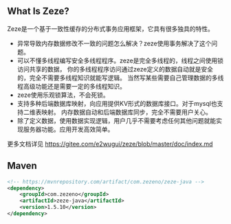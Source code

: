 ## What Is Zeze?

Zeze是一个基于一致性缓存的分布式事务应用框架，它具有很多独具的特性。
* 异常导致内存数据修改不一致的问题怎么解决？zeze使用事务解决了这个问题。
* 可以不懂多线程编写安全多线程程序。zeze是完全多线程的，线程之间使用锁访问共享的数据，
你的多线程程序访问通过zeze定义的数据自动就是安全的，完全不需要多线程知识就能写逻辑。
当然写某些需要自己管理数据的多线程高级功能还是需要一定的多线程知识。
* zeze使用乐观锁算法，不会死锁。
* 支持多种后端数据库映射，向应用提供KV形式的数据库接口。对于mysql也支持二维表映射。
内存数据自动和后端数据库同步，完全不需要用户关心。
* 除了定义数据，使用数据实现逻辑，用户几乎不需要考虑任何其他问题就能实现服务器功能。应用开发高效简单。

更多文档详见 https://gitee.com/e2wugui/zeze/blob/master/doc/index.md

## Maven

```xml
<!-- https://mvnrepository.com/artifact/com.zezeno/zeze-java -->
<dependency>
    <groupId>com.zezeno</groupId>
    <artifactId>zeze-java</artifactId>
    <version>1.5.10</version>
</dependency>
```
